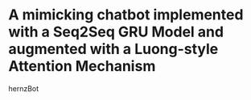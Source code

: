 # A mimicking chatbot implemented with a Seq2Seq GRU Model and augmented with a Luong-style Attention Mechanism
hernzBot

